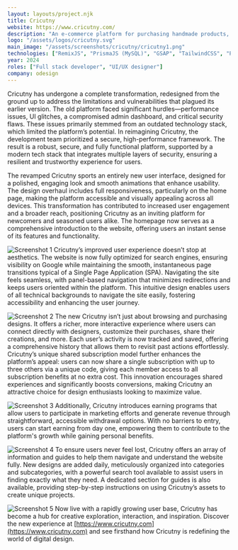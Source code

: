 ```yaml
---
layout: layouts/project.njk
title: Cricutny
website: https://www.cricutny.com/
description: "An e-commerce platform for purchasing handmade products, featuring an admin and staff dashboard for seamless management."
logo: "/assets/logos/cricutny.svg"
main_image: "/assets/screenshots/cricutny/cricutny1.png"
technologies: ["RemixJS", "PrismaJS (MySQL)", "GSAP", "TailwindCSS", "Playwright", "KonvaJS", "QuillJS", "Stripe", "Lottie", "SharpJS", "SwiperJS", "SWR", "Redis"]
year: 2024
roles: ["Full stack developer", "UI/UX designer"]
company: odesign
---
```

Cricutny has undergone a complete transformation, redesigned from the ground up to address the limitations and vulnerabilities that plagued its earlier version. The old platform faced significant hurdles—performance issues, UI glitches, a compromised admin dashboard, and critical security flaws. These issues primarily stemmed from an outdated technology stack, which limited the platform’s potential. In reimagining Cricutny, the development team prioritized a secure, high-performance framework. The result is a robust, secure, and fully functional platform, supported by a modern tech stack that integrates multiple layers of security, ensuring a resilient and trustworthy experience for users.

The revamped Cricutny sports an entirely new user interface, designed for a polished, engaging look and smooth animations that enhance usability. The design overhaul includes full responsiveness, particularly on the home page, making the platform accessible and visually appealing across all devices. This transformation has contributed to increased user engagement and a broader reach, positioning Cricutny as an inviting platform for newcomers and seasoned users alike. The homepage now serves as a comprehensive introduction to the website, offering users an instant sense of its features and functionality.

![Screenshot 1](/assets/screenshots/cricutny/cricutny1.png)
Cricutny’s improved user experience doesn’t stop at aesthetics. The website is now fully optimized for search engines, ensuring visibility on Google while maintaining the smooth, instantaneous page transitions typical of a Single Page Application (SPA). Navigating the site feels seamless, with panel-based navigation that minimizes redirections and keeps users oriented within the platform. This intuitive design enables users of all technical backgrounds to navigate the site easily, fostering accessibility and enhancing the user journey.

![Screenshot 2](/assets/screenshots/cricutny/cricutny2.png)
The new Cricutny isn’t just about browsing and purchasing designs. It offers a richer, more interactive experience where users can connect directly with designers, customize their purchases, share their creations, and more. Each user’s activity is now tracked and saved, offering a comprehensive history that allows them to revisit past actions effortlessly. Cricutny’s unique shared subscription model further enhances the platform’s appeal: users can now share a single subscription with up to three others via a unique code, giving each member access to all subscription benefits at no extra cost. This innovation encourages shared experiences and significantly boosts conversions, making Cricutny an attractive choice for design enthusiasts looking to maximize value.

![Screenshot 3](/assets/screenshots/cricutny/cricutny3.png)
Additionally, Cricutny introduces earning programs that allow users to participate in marketing efforts and generate revenue through straightforward, accessible withdrawal options. With no barriers to entry, users can start earning from day one, empowering them to contribute to the platform's growth while gaining personal benefits. 

![Screenshot 4](/assets/screenshots/cricutny/cricutny4.png)
To ensure users never feel lost, Cricutny offers an array of information and guides to help them navigate and understand the website fully. New designs are added daily, meticulously organized into categories and subcategories, with a powerful search tool available to assist users in finding exactly what they need. A dedicated section for guides is also available, providing step-by-step instructions on using Cricutny’s assets to create unique projects.

![Screenshot 5](/assets/screenshots/cricutny/cricutny5.png)
Now live with a rapidly growing user base, Cricutny has become a hub for creative exploration, interaction, and inspiration. Discover the new experience at [https://www.cricutny.com](https://www.cricutny.com) and see firsthand how Cricutny is redefining the world of digital design.
